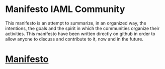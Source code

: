 #  Manifesto IAML Community

This manifesto is an attempt to summarize, in an organized way, the intentions, the goals and the spirit in which the communities organize their activities.
This manifesto have been written directly on github in order to allow anyone to discuss and contribute to it, now and in the future.


# [Manifesto](manifesto.md)


